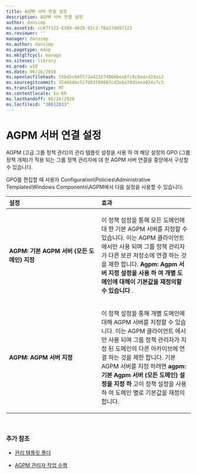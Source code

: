 ```yaml
---
title: AGPM 서버 연결 설정
description: AGPM 서버 연결 설정
author: dansimp
ms.assetid: cc67f122-6309-4820-92c2-f6a27d897123
ms.reviewer: ''
manager: dansimp
ms.author: dansimp
ms.pagetype: mdop
ms.mktglfcycl: manage
ms.sitesec: library
ms.prod: w10
ms.date: 06/16/2016
ms.openlocfilehash: 55bd5c04f573a421674068bea6fc9c6adcd29a12
ms.sourcegitcommit: 354664bc527d93f80687cd2eba70d1eea024c7c3
ms.translationtype: MT
ms.contentlocale: ko-KR
ms.lasthandoff: 06/26/2020
ms.locfileid: "10812833"
---
```

# AGPM 서버 연결 설정


AGPM (고급 그룹 정책 관리)의 관리 템플릿 설정을 사용 하 여 해당 설정의 GPO (그룹 정책 개체)가 적용 되는 그룹 정책 관리자에 대 한 AGPM 서버 연결을 중앙에서 구성할 수 있습니다.

GPO를 편집할 때 사용자 Configuration\\Policies\\Administrative Templates\\Windows Components\\AGPM에서 다음 설정을 사용할 수 있습니다.

<table>
<colgroup>
<col width="50%" />
<col width="50%" />
</colgroup>
<thead>
<tr class="header">
<th align="left">설정</th>
<th align="left">효과</th>
</tr>
</thead>
<tbody>
<tr class="odd">
<td align="left"><p><strong>AGPM: 기본 AGPM 서버 (모든 도메인) 지정</strong></p></td>
<td align="left"><p>이 정책 설정을 통해 모든 도메인에 대 한 기본 AGPM 서버를 지정할 수 있습니다. 이는 AGPM 클라이언트 에서만 사용 되며 그룹 정책 관리자가 다른 보관 저장소에 연결 하는 것을 제한 합니다. <strong>Agpm: Agpm 서버 지정 설정을 사용 하 여 개별 도메인에 대해이 기본값을 재정의할 수 있습니다 </strong> .</p></td>
</tr>
<tr class="even">
<td align="left"><p><strong>AGPM: AGPM 서버 지정</strong></p></td>
<td align="left"><p>이 정책 설정을 통해 개별 도메인에 대해 AGPM 서버를 지정할 수 있습니다. 이는 AGPM 클라이언트 에서만 사용 되며 그룹 정책 관리자가 지정 된 도메인의 다른 아카이브에 연결 하는 것을 제한 합니다. 기본 AGPM 서버를 지정 하려면 <strong> agpm: 기본 Agpm 서버 (모든 도메인) 설정을 지정 하 </strong> 고이 정책 설정을 사용 하 여 도메인 별로 기본값을 재정의 합니다.</p></td>
</tr>
</tbody>
</table>

 

### 추가 참조

-   [관리 템플릿 폴더](administrative-templates-folder-agpm40.md)

-   [AGPM 관리자 작업 수행](performing-agpm-administrator-tasks-agpm40.md)

 

 





